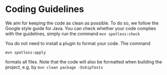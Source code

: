 # Coding Guidelines

We aim for keeping the code as clean as possible. To do so, we follow the Google style guide for Java. You can check whether your code complies with the guidelines, simply run the command
```mvn spotless:check```

You do not need to install a plugin to format your code. The command

```mvn spotless:apply```

formats all files. Note that the code will also be formatted when building the project, e.g. by
```mvn clean package -DskipTests```
